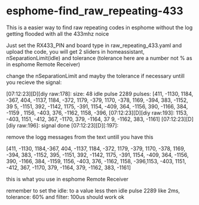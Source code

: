 # esphome-find_raw_repeating-433
This is a easier way to find raw repeating codes in esphome without the log getting flooded with all the 433mhz noice

Just set the RX433_PIN and board type in raw_repeating_433.yaml and upload the code, you will get 2 sliders in homeassistant, nSeparationLimit(idle) and tolerance (tolerance here are a number not % as in esphome Remote Receiver)

change the nSeparationLimit and mayby the tolerance if necessary untill you recieve the signal:

[07:12:23][D][diy raw:178]: size: 48 idle pulse 2289 pulses: [411, -1130, 1184, -367, 404, -1137, 1184, -372, 1179, -379, 1170, -378, 1169, -394, 383, -1152, 39 5, -1151, 392, -1142, 1175, -391, 1154, -409, 364, -1156, 390, -1166, 384, -1159 , 1156, -403, 376, -1162, 1158, -396, [07:12:23][D][diy raw:193]: 1153, -403, 1151, -412, 367, -1170, 379, -1164, 37 9, -1162, 383, -1161] [07:12:23][D][diy raw:196]: signal done [07:12:23][D][:197]:

remove the logg messages from the text untill you have this

[411, -1130, 1184,-367, 404, -1137, 1184, -372, 1179, -379, 1170, -378, 1169, -394, 383, -1152, 395, -1151, 392, -1142, 1175, -391, 1154, -409, 364, -1156, 390, -1166, 384, -1159, 1156, -403, 376, -1162, 1158, -396,1153, -403, 1151, -412, 367, -1170, 379, -1164, 379, -1162, 383, -1161]

this is what you use in esphome Remote Receiver

remember to set the idle: to a value less then idle pulse 2289 like 2ms, tolerance: 60% and filter: 100us should work ok
